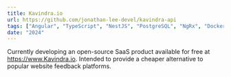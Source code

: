 ```yaml
---
title: Kavindra.io
url: https://github.com/jonathan-lee-devel/kavindra-api
tags: ["Angular", "TypeScript", "NestJS", "PostgreSQL", "NgRx", "Docker"]
date: "2024"
---
```


Currently developing an open-source SaaS product available for free at https://www.Kavindra.io.
Intended to provide a cheaper alternative to popular website feedback platforms.
